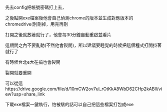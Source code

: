 先去config把帳號密碼打上去，

之後點開exe檔案後他會自己偵測chrome的版本並生成對應版本的chromedrive(別刪掉，用完再刪

打開之後就放著就行了，他會每30分鐘自動重啟並看片

這期間之內不要亂動(不然他會裂開)，所以建議要睡覺的時候把這個程式打開掛著就行了

有時候台北e大在搞也會裂開

裂開就要重開

可以從這https://drive.google.com/file/d/10mCW2ov7ul_rOtKkA8WbD62CHp2kABll/view?usp=share_link

下載exe檔案一鍵執行，怕被駭的話可以自己把這些檔案打包成exe
